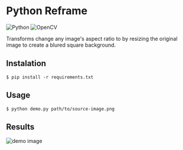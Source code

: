 # Python Reframe

![Python](https://img.shields.io/badge/python-3670A0?style=for-the-badge&logo=python&logoColor=ffdd54)
![OpenCV](https://img.shields.io/badge/opencv-%23white.svg?style=for-the-badge&logo=opencv&logoColor=white)

Transforms change any image's aspect ratio to by resizing the original image to create a blured square background.

## Instalation

```shell
$ pip install -r requirements.txt
```

## Usage

```shell
$ python demo.py path/to/source-image.png
```

## Results

![demo image](demo.png)
